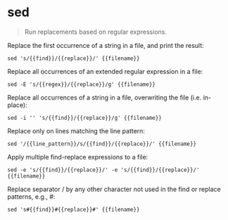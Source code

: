 sed
===

> Run replacements based on regular expressions.

Replace the first occurrence of a string in a file, and print the result:

    sed 's/{{find}}/{{replace}}/' {{filename}}

Replace all occurrences of an extended regular expression in a file:

    sed -E 's/{{regex}}/{{replace}}/g' {{filename}}

Replace all occurrences of a string in a file, overwriting the file (i.e. in-place):

    sed -i '' 's/{{find}}/{{replace}}/g' {{filename}}

Replace only on lines matching the line pattern:

    sed '/{{line_pattern}}/s/{{find}}/{{replace}}/' {{filename}}

Apply multiple find-replace expressions to a file:

    sed -e 's/{{find}}/{{replace}}/' -e 's/{{find}}/{{replace}}/' {{filename}}

Replace separator / by any other character not used in the find or replace patterns, e.g., #:

    sed 's#{{find}}#{{replace}}#' {{filename}}
